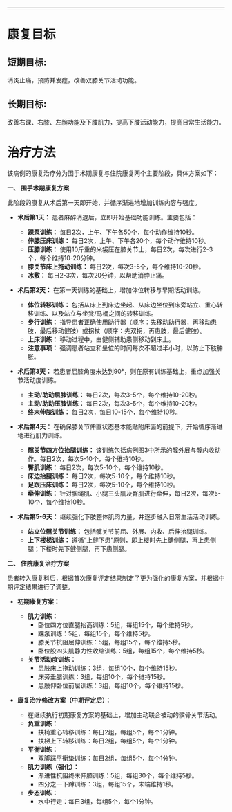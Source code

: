 ***

# 康复目标

## 短期目标:
消炎止痛，预防并发症，改善双膝关节活动功能。

## 长期目标:
改善右踝、右膝、左腕功能及下肢肌力，提高下肢活动能力，提高日常生活能力。

# 治疗方法

该病例的康复治疗分为围手术期康复与住院康复两个主要阶段，具体方案如下：

**一、 围手术期康复方案**

此阶段的康复从术后第一天即开始，并循序渐进地增加训练内容与强度。

*   **术后第1天：** 患者麻醉消退后，立即开始基础功能训练。主要包括：
    *   **踝泵训练：** 每日2次，上午、下午各50个，每个动作维持10秒。
    *   **伸膝压床训练：** 每日2次，上午、下午各20个，每个动作维持10秒。
    *   **压膝训练：** 使用10斤重的米袋压在膝关节上，每日2次，每次进行2-3个，每个维持10-20分钟。
    *   **膝关节床上拖动训练：** 每日2次，每次3-5个，每个维持10-20秒。
    *   **冰敷：** 每日2-3次，每次20分钟，以帮助消肿止痛。

*   **术后第2天：** 在第一天训练的基础上，增加体位转移与早期活动训练。
    *   **体位转移训练：** 包括从床上到床边坐起、从床边坐位到床旁站立、重心转移训练、以及站立与坐凳/马桶之间的转移训练。
    *   **步行训练：** 指导患者正确使用助行器（顺序：先移动助行器，再移动患肢，最后移动健肢）或拐杖（顺序：先双拐，再患肢，最后健肢）。
    *   **上床训练：** 移动过程中，由健侧辅助患侧移动到床上。
    *   **注意事项：** 强调患者站立和坐位的时间每次不超过半小时，以防止下肢肿胀。

*   **术后第3天：** 若患者屈膝角度未达到90°，则在原有训练基础上，重点加强关节活动度训练。
    *   **主动/助动屈膝训练：** 每日2次，每次3-5个，每个维持10-20秒。
    *   **主动/助动压膝训练：** 每日2次，每次3-5个，每个维持10-20秒。
    *   **终末伸膝训练：** 每日2次，每日10-15个，每个维持10秒。

*   **术后第4天：** 在确保膝关节伸直状态基本能贴附床面的前提下，开始循序渐进地进行肌力训练。
    *   **髋关节四方位抬腿训练：** 该训练包括病例图3中所示的髋外展与髋内收动作。每日2次，每次5-10个，每个维持10秒。
    *   **臀肌训练：** 每日2次，每次5-10个，每个维持10秒。
    *   **床边抬腿训练：** 每日2次，每次5-10个，每个维持10秒。
    *   **足跟压床训练：** 每日2次，每次5-10个，每个维持10秒。
    *   **牵伸训练：** 针对腘绳肌、小腿三头肌及臀肌进行牵伸，每日2次，每次5-10个，每个维持10秒。

*   **术后第5-6天：** 继续强化下肢整体肌肉力量，并逐步融入日常生活活动训练。
    *   **站立位髋关节训练：** 包括髋关节前屈、外展、内收、后伸抬腿训练。
    *   **上下楼梯训练：** 遵循“上健下患”原则，即上楼时先上健侧腿，再上患侧腿；下楼时先下健侧腿，再下患侧腿。

**二、 住院康复治疗方案**

患者转入康复科后，根据首次康复评定结果制定了更为强化的康复方案，并根据中期评定结果进行了调整。

*   **初期康复方案：**
    *   **肌力训练：**
        *   卧位四方位直腿抬高训练：5组，每组15个，每个维持5秒。
        *   踝泵训练：5组，每组15个，每个维持5秒。
        *   膝关节抗阻屈伸训练：5组，每组15个，每个维持5秒。
        *   卧位股四头肌静力性收缩训练：5组，每组15个，每个维持5秒。
    *   **关节活动度训练：**
        *   患肢床上拖动训练：3组，每组10个，每个维持15秒。
        *   床旁垂腿训练：3组，每组10个，每个维持15秒。
        *   患肢仰卧位前屈训练：3组，每组10个，每个维持15秒。

*   **康复治疗修改方案（中期评定后）：**
    *   在继续执行初期康复方案的基础上，增加主动联合被动的髌骨关节活动。
    *   **负重训练：**
        *   扶椅重心转移训练：每日2组，每组5个，每个1分钟。
        *   扶梯上下转移训练：每日2组，每组5个，每个1分钟。
    *   **平衡训练：**
        *   双脚踩平衡垫训练：每日2组，每组5个，每个1分钟。
    *   **肌力训练（强化）：**
        *   渐进性抗阻终末伸膝训练：5组，每组30个，每个维持5秒。
        *   四分之一下蹲训练：3组，每组15个，末端维持1秒。
    *   **步态训练：**
        *   水中行走：每日3组，每组5个，每个1分钟。